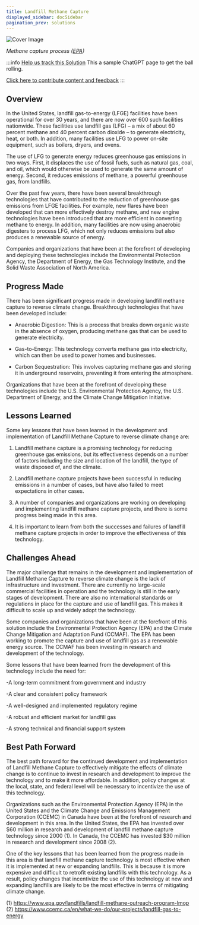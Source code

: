 ```yaml
---
title: Landfill Methane Capture
displayed_sidebar: docSidebar
pagination_prev: solutions
---
```


![Cover Image](/../static/img/landfill-methane-capture.gif)

_Methane capture process ([EPA](https://archive.epa.gov/climatechange/kids/solutions/technologies/methane.html))_

:::info [Help us track this Solution](contribute)
This a sample ChatGPT page to get the ball rolling.

[Click here to contribute content and feedback](contribute)
:::

## Overview

In the United States, landfill gas-to-energy (LFGE) facilities have been operational for over 30 years, and there are now over 600 such facilities nationwide. These facilities use landfill gas (LFG) – a mix of about 60 percent methane and 40 percent carbon dioxide – to generate electricity, heat, or both. In addition, many facilities use LFG to power on-site equipment, such as boilers, dryers, and ovens.

The use of LFG to generate energy reduces greenhouse gas emissions in two ways. First, it displaces the use of fossil fuels, such as natural gas, coal, and oil, which would otherwise be used to generate the same amount of energy. Second, it reduces emissions of methane, a powerful greenhouse gas, from landfills.

Over the past few years, there have been several breakthrough technologies that have contributed to the reduction of greenhouse gas emissions from LFGE facilities. For example, new flares have been developed that can more effectively destroy methane, and new engine technologies have been introduced that are more efficient in converting methane to energy. In addition, many facilities are now using anaerobic digesters to process LFG, which not only reduces emissions but also produces a renewable source of energy.

Companies and organizations that have been at the forefront of developing and deploying these technologies include the Environmental Protection Agency, the Department of Energy, the Gas Technology Institute, and the Solid Waste Association of North America.

## Progress Made

There has been significant progress made in developing landfill methane capture to reverse climate change. Breakthrough technologies that have been developed include:

- Anaerobic Digestion: This is a process that breaks down organic waste in the absence of oxygen, producing methane gas that can be used to generate electricity.

- Gas-to-Energy: This technology converts methane gas into electricity, which can then be used to power homes and businesses.

- Carbon Sequestration: This involves capturing methane gas and storing it in underground reservoirs, preventing it from entering the atmosphere.

Organizations that have been at the forefront of developing these technologies include the U.S. Environmental Protection Agency, the U.S. Department of Energy, and the Climate Change Mitigation Initiative.

## Lessons Learned

Some key lessons that have been learned in the development and implementation of Landfill Methane Capture to reverse climate change are:

1. Landfill methane capture is a promising technology for reducing greenhouse gas emissions, but its effectiveness depends on a number of factors including the size and location of the landfill, the type of waste disposed of, and the climate.

2. Landfill methane capture projects have been successful in reducing emissions in a number of cases, but have also failed to meet expectations in other cases.

3. A number of companies and organizations are working on developing and implementing landfill methane capture projects, and there is some progress being made in this area.

4. It is important to learn from both the successes and failures of landfill methane capture projects in order to improve the effectiveness of this technology.

## Challenges Ahead

The major challenge that remains in the development and implementation of Landfill Methane Capture to reverse climate change is the lack of infrastructure and investment. There are currently no large-scale commercial facilities in operation and the technology is still in the early stages of development. There are also no international standards or regulations in place for the capture and use of landfill gas. This makes it difficult to scale up and widely adopt the technology.

Some companies and organizations that have been at the forefront of this solution include the Environmental Protection Agency (EPA) and the Climate Change Mitigation and Adaptation Fund (CCMAF). The EPA has been working to promote the capture and use of landfill gas as a renewable energy source. The CCMAF has been investing in research and development of the technology.

Some lessons that have been learned from the development of this technology include the need for:

-A long-term commitment from government and industry

-A clear and consistent policy framework

-A well-designed and implemented regulatory regime

-A robust and efficient market for landfill gas

-A strong technical and financial support system

## Best Path Forward

The best path forward for the continued development and implementation of Landfill Methane Capture to effectively mitigate the effects of climate change is to continue to invest in research and development to improve the technology and to make it more affordable. In addition, policy changes at the local, state, and federal level will be necessary to incentivize the use of this technology.

Organizations such as the Environmental Protection Agency (EPA) in the United States and the Climate Change and Emissions Management Corporation (CCEMC) in Canada have been at the forefront of research and development in this area. In the United States, the EPA has invested over $60 million in research and development of landfill methane capture technology since 2000 (1). In Canada, the CCEMC has invested $30 million in research and development since 2008 (2).

One of the key lessons that has been learned from the progress made in this area is that landfill methane capture technology is most effective when it is implemented at new or expanding landfills. This is because it is more expensive and difficult to retrofit existing landfills with this technology. As a result, policy changes that incentivize the use of this technology at new and expanding landfills are likely to be the most effective in terms of mitigating climate change.

(1) https://www.epa.gov/landfills/landfill-methane-outreach-program-lmop
(2) https://www.ccemc.ca/en/what-we-do/our-projects/landfill-gas-to-energy
